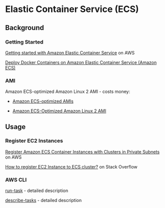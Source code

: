 # Elastic Container Service (ECS)

## Background

### Getting Started

[Getting started with Amazon Elastic Container Service](https://aws.amazon.com/ecs/getting-started/) on AWS

[Deploy Docker Containers on Amazon Elastic Container Service (Amazon ECS)](https://aws.amazon.com/getting-started/tutorials/deploy-docker-containers/)



### AMI

Amazon ECS-optimized Amazon Linux 2 AMI - costs money:

- [Amazon ECS-optimized AMIs](https://docs.aws.amazon.com/AmazonECS/latest/developerguide/ecs-optimized_AMI.html)

- [Amazon ECS-Optimized Amazon Linux 2 AMI](https://aws.amazon.com/marketplace/pp/B07KMLLN73?ref=cns_srchrow#pdp-overview)



## Usage

### Register EC2 Instances

[Register Amazon ECS Container Instances with Clusters in Private Subnets](https://aws.amazon.com/premiumsupport/knowledge-center/ecs-register-container-instance-subnet/) on AWS

[How to register EC2 Instance to ECS cluster?](https://stackoverflow.com/questions/36462657/how-to-register-ec2-instance-to-ecs-cluster) on Stack Overflow



### AWS CLI

[run-task](https://docs.aws.amazon.com/cli/latest/reference/ecs/run-task.html) - detailed description

[describe-tasks](https://docs.aws.amazon.com/cli/latest/reference/ecs/describe-tasks.html) - detailed description

